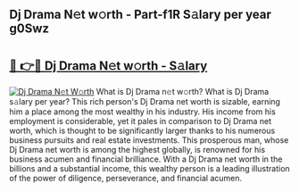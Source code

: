 ## Dj Drama N𝚎t w𝚘rth - Part-f1R S𝚊lary per year g0Swz

# <h2><a href="http://gc1hpud.nevu.top/?p=Dj+Drama">🔗 👉🔴 Dj Drama N𝚎t w𝚘rth - S𝚊lary</a></h2>

[![Dj Drama N𝚎t W𝚘rth](https://i.imgur.com/Oavwk0R.jpeg)](http://gc1hpud.nevu.top/?p=Dj+Drama)
What is Dj Drama n𝚎t w𝚘rth? What is Dj Drama s𝚊lary per year?
This rich person's Dj Drama net worth is sizable, earning him a place among the most wealthy in his industry. His income from his employment is considerable, yet it pales in comparison to Dj Drama net worth, which is thought to be significantly larger thanks to his numerous business pursuits and real estate investments. This prosperous man, whose Dj Drama net worth is among the highest globally, is renowned for his business acumen and financial brilliance. With a Dj Drama net worth in the billions and a substantial income, this wealthy person is a leading illustration of the power of diligence, perseverance, and financial acumen.
